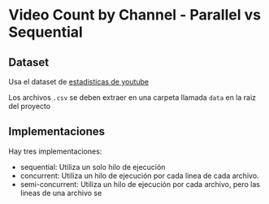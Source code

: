 # Video Count by Channel - Parallel vs Sequential

## Dataset

Usa el dataset de [estadisticas de youtube](https://www.kaggle.com/datasets/datasnaek/youtube-new)

Los archivos `.csv` se deben extraer en una carpeta llamada `data` en la raiz del proyecto

## Implementaciones

Hay tres implementaciones:

- sequential: Utiliza un solo hilo de ejecución
- concurrent: Utiliza un hilo de ejecución por cada linea de cada archivo.
- semi-concurrent: Utiliza un hilo de ejecución por cada archivo, pero las lineas de una archivo se
